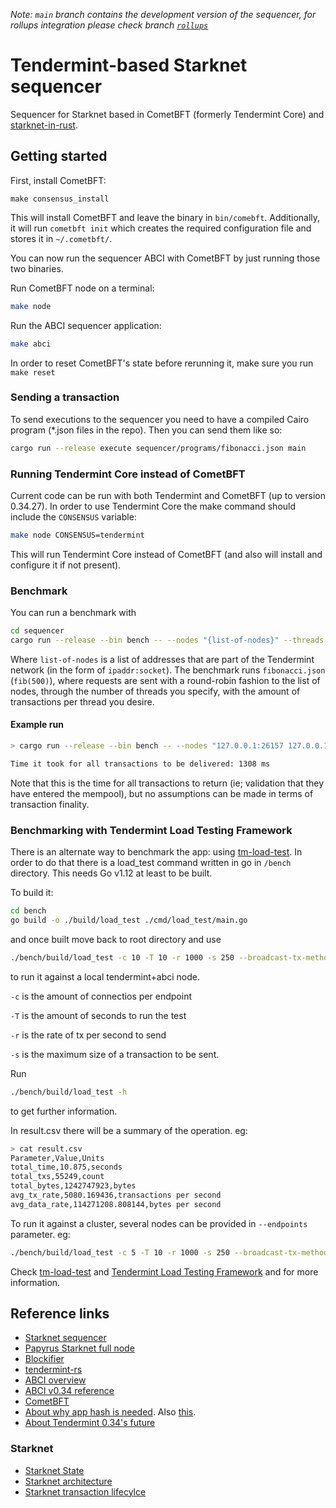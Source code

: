 _Note: `main` branch contains the development version of the sequencer, for rollups integration please check branch [`rollups`](https://github.com/lambdaclass/starknet_tendermint_sequencer/tree/rollups)_
# Tendermint-based Starknet sequencer

Sequencer for Starknet based in CometBFT (formerly Tendermint Core) and [starknet-in-rust](https://github.com/lambdaclass/starknet_in_rust).

## Getting started

First, install CometBFT:

````
make consensus_install
````
This will install CometBFT and leave the binary in `bin/comebft`. Additionally, it will run `cometbft init` which creates the required configuration file and stores it in `~/.cometbft/`.

You can now run the sequencer ABCI with CometBFT by just running those two binaries.

Run CometBFT node on a terminal:

```bash
make node
```
Run the ABCI sequencer application:

```bash
make abci
```
In order to reset CometBFT's state before rerunning it, make sure you run `make reset`

### Sending a transaction

To send executions to the sequencer you need to have a compiled Cairo program (*.json files in the repo). Then you can send them like so:

```bash
cargo run --release execute sequencer/programs/fibonacci.json main
```

### Running Tendermint Core instead of CometBFT

Current code can be run with both Tendermint and CometBFT (up to version 0.34.27). In order to use Tendermint Core the make command should include the `CONSENSUS` variable:

```bash
make node CONSENSUS=tendermint
```

This will run Tendermint Core instead of CometBFT (and also will install and configure it if not present).

### Benchmark

You can run a benchmark with

```bash
cd sequencer
cargo run --release --bin bench -- --nodes "{list-of-nodes}" --threads 4 --transactions-per-thread 1000
```

Where `list-of-nodes` is a list of addresses that are part of the Tendermint network (in the form of `ipaddr:socket`).
The benchmark runs `fibonacci.json` (`fib(500)`), where requests are sent with a round-robin fashion to the list of nodes, through the number of threads you specify, with the amount of transactions per thread you desire.

#### Example run

```bash
> cargo run --release --bin bench -- --nodes "127.0.0.1:26157 127.0.0.1:26057"

Time it took for all transactions to be delivered: 1308 ms
```

Note that this is the time for all transactions to return (ie; validation that they have entered the mempool), but no assumptions can be made in terms of transaction finality.

### Benchmarking with Tendermint Load Testing Framework

There is an alternate way to benchmark the app: using [tm-load-test](https://github.com/informalsystems/tm-load-test). In order to do that there is a load_test command written in go in `/bench` directory. This needs Go v1.12 at least to be built.

To build it:

```bash
cd bench
go build -o ./build/load_test ./cmd/load_test/main.go
```

and once built move back to root directory and use

```bash
./bench/build/load_test -c 10 -T 10 -r 1000 -s 250 --broadcast-tx-method async --endpoints ws://localhost:26657/websocket --stats-output result.csv
```

to run it against a local tendermint+abci node.

`-c` is the amount of connectios per endpoint

`-T` is the amount of seconds to run the test

`-r` is the rate of tx per second to send

`-s` is the maximum size of a transaction to be sent.

Run
```bash
./bench/build/load_test -h
```
to get further information.

In result.csv there will be a summary of the operation. eg:
```bash
> cat result.csv
Parameter,Value,Units
total_time,10.875,seconds
total_txs,55249,count
total_bytes,1242747923,bytes
avg_tx_rate,5080.169436,transactions per second
avg_data_rate,114271208.808144,bytes per second
```

To run it against a cluster, several nodes can be provided in `--endpoints` parameter. eg:
```bash
./bench/build/load_test -c 5 -T 10 -r 1000 -s 250 --broadcast-tx-method async --endpoints ws://5.9.57.45:26657/websocket,ws://5.9.57.44:26657/websocket,ws://5.9.57.89:26657/websocket --stats-output result.csv
```

Check [tm-load-test](https://github.com/informalsystems/tm-load-test) and [Tendermint Load Testing Framework](https://github.com/informalsystems/tm-load-test/tree/main/pkg/loadtest) and for more information.

## Reference links
* [Starknet sequencer](https://www.starknet.io/de/posts/engineering/starknets-new-sequencer#:~:text=What%20does%20the%20sequencer%20do%3F)
* [Papyrus Starknet full node](https://medium.com/starkware/papyrus-an-open-source-starknet-full-node-396f7cd90202)
* [Blockifier](https://github.com/starkware-libs/blockifier)
* [tendermint-rs](https://github.com/informalsystems/tendermint-rs)
* [ABCI overview](https://docs.tendermint.com/v0.34/introduction/what-is-tendermint.html#abci-overview)
* [ABCI v0.34 reference](https://github.com/tendermint/tendermint/blob/v0.34.x/spec/abci/abci.md)
* [CometBFT](https://github.com/cometbft/cometbft)
* [About why app hash is needed](https://github.com/tendermint/tendermint/issues/1179). Also [this](https://github.com/tendermint/tendermint/blob/v0.34.x/spec/abci/apps.md#query-proofs).
* [About Tendermint 0.34's future](https://github.com/tendermint/tendermint/issues/9972)
### Starknet
* [Starknet State](https://docs.starknet.io/documentation/architecture_and_concepts/State/starknet-state/)
* [Starknet architecture](https://david-barreto.com/starknets-architecture-review/)
* [Starknet transaction lifecylce](https://docs.starknet.io/documentation/architecture_and_concepts/Blocks/transaction-life-cycle/)
